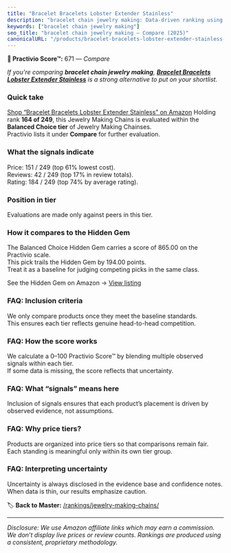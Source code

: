 ```yaml
---
title: "Bracelet Bracelets Lobster Extender Stainless"
description: "bracelet chain jewelry making: Data-driven ranking using the Practivio Score™. Positioned by quality, value, demand, findability, momentum."
keywords: ["bracelet chain jewelry making"]
seo_title: "bracelet chain jewelry making — Compare (2025)"
canonicalURL: "/products/bracelet-bracelets-lobster-extender-stainless-B08YR6NVFS/"
---
```


**🛒 Practivio Score™:** 671 — _Compare_


*If you're comparing **bracelet chain jewelry making**, **[Bracelet Bracelets Lobster Extender Stainless](https://www.amazon.com/dp/B08YR6NVFS?tag=practivio-20)** is a strong alternative to put on your shortlist.*
### Quick take
[Shop “Bracelet Bracelets Lobster Extender Stainless” on Amazon](https://www.amazon.com/dp/B08YR6NVFS?tag=practivio-20)
Holding rank **164 of 249**, this Jewelry Making Chains is evaluated within the **Balanced Choice tier** of Jewelry Making Chainses.  
Practivio lists it under **Compare** for further evaluation.

### What the signals indicate
Price: 151 / 249 (top 61% lowest cost).  
Reviews: 42 / 249 (top 17% in review totals).  
Rating: 184 / 249 (top 74% by average rating).  

### Position in tier
Evaluations are made only against peers in this tier.

### How it compares to the Hidden Gem
The Balanced Choice Hidden Gem carries a score of 865.00 on the Practivio scale.  
This pick trails the Hidden Gem by 194.00 points.  
Treat it as a baseline for judging competing picks in the same class.  

See the Hidden Gem on Amazon → [View listing](https://www.amazon.com/dp/B079JW6C7Y?tag=practivio-20)

### FAQ: Inclusion criteria
We only compare products once they meet the baseline standards.  
This ensures each tier reflects genuine head-to-head competition.

### FAQ: How the score works
We calculate a 0–100 Practivio Score™ by blending multiple observed signals within each tier.  
If some data is missing, the score reflects that uncertainty.

### FAQ: What “signals” means here
Inclusion of signals ensures that each product’s placement is driven by observed evidence, not assumptions.

### FAQ: Why price tiers?
Products are organized into price tiers so that comparisons remain fair.  
Each standing is meaningful only within its own tier group.

### FAQ: Interpreting uncertainty
Uncertainty is always disclosed in the evidence base and confidence notes.  
When data is thin, our results emphasize caution.

<!-- Missing template for Compare/CompareWithinPriceClass -->


🏷️ **Back to Master:** [/rankings/jewelry-making-chains/](/rankings/jewelry-making-chains/)

---
_Disclosure: We use Amazon affiliate links which may earn a commission. We don’t display live prices or review counts. Rankings are produced using a consistent, proprietary methodology._

